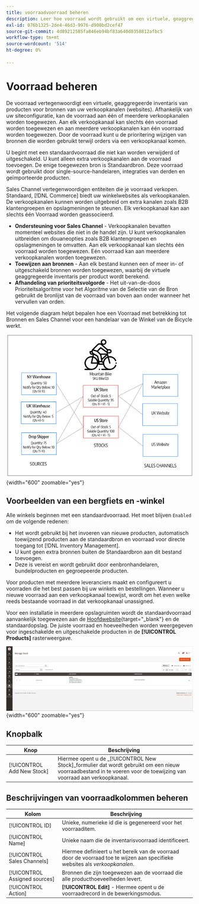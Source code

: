 ```yaml
---
title: voorraadvoorraad beheren
description: Leer hoe voorraad wordt gebruikt om een virtuele, geaggregeerde inventaris van producten voor bronnen van uw verkoopkanalen te vertegenwoordigen.
exl-id: 076b1325-2de4-46d3-9976-d900bd2cef47
source-git-commit: 4d89212585fa846eb94bf83a640d0358812afbc5
workflow-type: tm+mt
source-wordcount: '514'
ht-degree: 0%

---
```


# Voorraad beheren

De voorraad vertegenwoordigt een virtuele, geaggregeerde inventaris van producten voor bronnen van uw verkoopkanalen (websites). Afhankelijk van uw siteconfiguratie, kan de voorraad aan één of meerdere verkoopkanalen worden toegewezen. Aan elk verkoopkanaal kan slechts één voorraad worden toegewezen en aan meerdere verkoopkanalen kan één voorraad worden toegewezen. Door de voorraad kunt u de prioritering wijzigen van bronnen die worden gebruikt terwijl orders via een verkoopkanaal komen.

U begint met een standaardvoorraad die niet kan worden verwijderd of uitgeschakeld. U kunt alleen extra verkoopkanalen aan de voorraad toevoegen. De enige toegewezen bron is Standaardbron. Deze voorraad wordt gebruikt door single-source-handelaren, integraties van derden en geïmporteerde producten.

Sales Channel vertegenwoordigen entiteiten die je voorraad verkopen. Standaard, [!DNL Commerce] biedt uw winkelwebsites als verkoopkanalen. De verkoopkanalen kunnen worden uitgebreid om extra kanalen zoals B2B klantengroepen en opslagmeningen te steunen. Elk verkoopkanaal kan aan slechts één Voorraad worden geassocieerd.

- **Ondersteuning voor Sales Channel** - Verkoopkanalen bevatten momenteel websites die niet in de handel zijn. U kunt verkoopkanalen uitbreiden om douaneopties zoals B2B klantengroepen en opslagmeningen te omvatten. Aan elk verkoopkanaal kan slechts één voorraad worden toegewezen. Eén voorraad kan aan meerdere verkoopkanalen worden toegewezen.
- **Toewijzen aan bronnen** - Aan elk bestand kunnen een of meer in- of uitgeschakeld bronnen worden toegewezen, waarbij de virtuele geaggregeerde inventaris per product wordt berekend.
- **Afhandeling van prioriteitsvolgorde** - Het uit-van-de-doos Prioriteitsalgoritme voor het Algoritme van de Selectie van de Bron gebruikt de bronlijst van de voorraad van boven aan onder wanneer het vervullen van orden.

Het volgende diagram helpt bepalen hoe een Voorraad met betrekking tot Bronnen en Sales Channel voor een handelaar van de Winkel van de Bicycle werkt.

![Diagram van bijvoorbeeld voorraden voor een winkel](assets/diagram-stock.png){width="600" zoomable="yes"}

## Voorbeelden van een bergfiets en -winkel

Alle winkels beginnen met een standaardvoorraad. Het moet blijven `Enabled` om de volgende redenen:

- Het wordt gebruikt bij het invoeren van nieuwe producten, automatisch toewijzend producten aan de standaardbron en voorraad voor directe toegang tot [!DNL Inventory Management].
- U kunt geen extra bronnen buiten de Standaardbron aan dit bestand toevoegen.
- Deze is vereist en wordt gebruikt door eenbronhandelaren, bundelproducten en gegroepeerde producten.

Voor producten met meerdere leveranciers maakt en configureert u voorraden die het best passen bij uw winkels en bestellingen. Wanneer u nieuwe voorraad aan een verkoopkanaal toewijst, wordt om het even welke reeds bestaande voorraad in dat verkoopkanaal unassigned.

Voor een installatie in meerdere opslagruimten wordt de standaardvoorraad aanvankelijk toegewezen aan de [Hoofdwebsite](../stores-purchase/stores.md#add-websites){target="_blank"} en de standaardopslag. De juiste voorraad en hoeveelheden worden weergegeven voor ingeschakelde en uitgeschakelde producten in de **[!UICONTROL Products]** rasterweergave.

![Stock beheren](assets/inventory-stock.png){width="600" zoomable="yes"}

## Knopbalk

| Knop | Beschrijving |
|--|--|
| [!UICONTROL Add New Stock] | Hiermee opent u de _[!UICONTROL New Stock]_formulier dat wordt gebruikt om een nieuw voorraadbestand in te voeren voor de toewijzing van voorraad aan verkoopkanaal. |

## Beschrijvingen van voorraadkolommen beheren

| Kolom | Beschrijving |
|--|--|
| [!UICONTROL ID] | Unieke, numerieke id die is gegenereerd voor het voorraaditem. |
| [!UICONTROL Name] | Unieke naam die de inventarisvoorraad identificeert. |
| [!UICONTROL Sales Channels] | Hiermee definieert u het bereik van de voorraad door de voorraad toe te wijzen aan specifieke websites als _verkoopkanalen_. |
| [!UICONTROL Assigned sources] | Bronnen die zijn toegewezen aan de voorraad die alle producthoeveelheden levert. |
| [!UICONTROL Action] | **[!UICONTROL Edit]** - Hiermee opent u de voorraadrecord in de bewerkingsmodus. |
